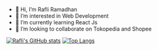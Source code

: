 - 👋 Hi, I’m Rafli Ramadhan
- 👀 I’m interested in Web Development
- 🌱 I’m currently learning React Js
- 💞️ I’m looking to collaborate on Tokopedia and Shopee


[![Rafli's GitHub stats](https://github-readme-stats.vercel.app/api?username=raflyrrr&theme=nightowl&show_icons=true)](https://github.com/anuraghazra/github-readme-stats)
[![Top Langs](https://github-readme-stats.vercel.app/api/top-langs/?username=raflyrrr)](https://github.com/anuraghazra/github-readme-stats)

<!---
raflyrrr/raflyrrr is a ✨ special ✨ repository because its `README.md` (this file) appears on your GitHub profile.
You can click the Preview link to take a look at your changes.
--->
